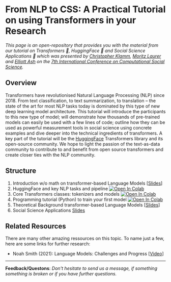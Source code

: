 # From NLP to CSS: A Practical Tutorial on using Transformers in your Research
_This page is an open-repository that provides you with the material from our tutorial on Transformers 🤖, HuggingFace 🤗 and Social Science Applications 👥
which was presented by [Christopher Klamm](https://linktr.ee/chkla), [Moritz Laurer](https://www.ceps.eu/ceps-staff/moritz-laurer/) and [Elliott Ash](https://elliottash.com) on the [7th International Conference on Computational Social Science](https://ic2s2-2021.ethz.ch)._

## Overview
Transformers have revolutionised Natural Language Processing (NLP) since 2018. 
From text classification, to text summarization, to translation – the state of the 
art for most NLP tasks today is dominated by this type of new deep learning model 
architecture. This tutorial will introduce the participants to this new type of 
model; will demonstrate how thousands of pre-trained models can easily be 
used with a few lines of code; outline how they can be used as 
powerful measurement tools in social science using concrete examples 
and dive deeper into the technical ingredients of transformers. 
A key part of the tutorial will be the [HuggingFace](huggingface.com) Transformers library and its 
open-source community. We hope to light the passion of the text-as-data community 
to contribute to and benefit from open source transformers and create closer ties 
with the NLP community.

## Structure
1. Introduction w/o math on transformer-based Language Models [[Slides]()]
2. HuggingFace and key NLP tasks and pipeline [![Open In Colab](https://colab.research.google.com/assets/colab-badge.svg)](https://colab.research.google.com/drive/1K9zkPIUBPCWaVgg4duuYKirOrxAID0wG?usp=sharing)
3. Core Transformers classes: tokenizers and models [![Open In Colab](https://colab.research.google.com/assets/colab-badge.svg)](https://colab.research.google.com/drive/1K9zkPIUBPCWaVgg4duuYKirOrxAID0wG?usp=sharing)
4. Programming tutorial (Python) to train your first model [![Open In Colab](https://colab.research.google.com/assets/colab-badge.svg)](https://colab.research.google.com/drive/1K9zkPIUBPCWaVgg4duuYKirOrxAID0wG?usp=sharing)
5. Theoretical Background transformer-based Language Models [[Slides]()]
6. Social Science Applications [Slides]()

## Related Resources
There are many other amazing ressources on this topic. To name just a few, here are some links for further research:
* Noah Smith (2021): Language Models: Challenges and Progress [[Video](https://drive.google.com/file/d/18PnZRcHPsLP6co-Nis-q1eJAn_PleZmI/view)]

_____
**Feedback/Questons**: _Don't hesitate to send us a message, if something something is broken or if you have further questions._
